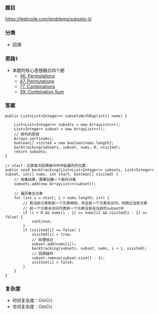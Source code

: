 ### 题目
https://leetcode.com/problems/subsets-ii/

### 分类
* 回溯

### 思路1
* 本题的核心思想融合四个题
    * [46. Permutations](46.%20Permutations.md)
    * [47. Permutations](47.%20Permutations%20II.md)
    * [77. Combinations](77.%20Combinations.md)
    * [39. Combination Sum](39.%20Combination%20Sum.md)

### 答案
```
public List<List<Integer>> subsetsWithDup(int[] nums) {
    
    List<List<Integer>> subsets = new ArrayList<>();
    List<Integer> subset = new ArrayList<>();
    // 排列的思想
    Arrays.sort(nums);
    boolean[] visited = new boolean[nums.length];
    backtracking(subsets, subset, nums, 0, visited);
    return subsets;
}

// start：记录每次回溯操作中开始遍历的位置
public void backtracking(List<List<Integer>> subsets, List<Integer> subset, int[] nums, int start, boolean[] visited) {
    // 收集结果，需要创建一个新的对象
    subsets.add(new ArrayList<>(subset));

    // 遍历集合元素
    for (int i = start; i < nums.length; i++) {
        // 若当前元素和前一个元素相同，并且前一个元素未访问，则跳过当前元素
        // 前一个元素未访问代表前一个元素没有在当前的subset中
        if (i > 0 && nums[i - 1] == nums[i] && visited[i - 1] == false) {
            continue;
        }
        if (visited[i] == false) {
            visited[i] = true;
            // 处理结点
            subset.add(nums[i]);
            backtracking(subsets, subset, nums, i + 1, visited);
            // 回溯操作
            subset.remove(subset.size() - 1);
            visited[i] = false;
        }
    }
}
```

### 复杂度
* 时间复杂度：O(nCr)
* 空间复杂度：O(nCr)
